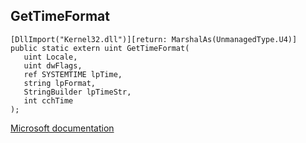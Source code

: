 ## GetTimeFormat

```
[DllImport("Kernel32.dll")][return: MarshalAs(UnmanagedType.U4)]
public static extern uint GetTimeFormat(
   uint Locale,
   uint dwFlags,
   ref SYSTEMTIME lpTime,
   string lpFormat,
   StringBuilder lpTimeStr,
   int cchTime
);
```

[Microsoft documentation](TODO)
